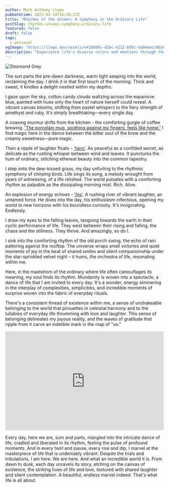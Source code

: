 ```yaml
---
author: Mark Anthony Llego
pubDatetime: 2023-02-14T16:28:27Z
title: "Rhythms of the Unseen: A Symphony in the Ordinary Life"
postSlug: rhythms-unseen-symphony-ordinary-life
featured: false
draft: false
tags:
  - personal
ogImage: "https://llego.dev/assets/e4180d6c-d2bc-4212-bd5c-ba94eecc8b56.jpg"
description: "Experience life's diverse colors and emotions through the eyes of a 31-year-old man who finds gratitude in the smallest things, all while subtly hinting at the depth of his love for his family."
---
```


![Desmond Grey](https://llego.dev/assets/ZzrDmCsekZT3qYxUvydj.jpg)

The sun parts the pre-dawn darkness, warm light seeping into the world, reclaiming the day. I drink it in that first touch of the morning. Thick and sweet, it kindles a delight nestled within my depths.

I gaze upon the sky, cotton candy clouds waltzing across the expansive blue, painted with hues only the heart of nature herself could reveal. A vibrant canvas blooms, shifting from pastel whispers to the fiery strength of amethyst and ruby. It's simply breathtaking—every single day.

A coaxing murmur drifts from the kitchen - the comforting gurgle of coffee brewing. ['The porcelain mug, soothing against my fingers, feels like home.'](https://llego.dev/posts/heartfelt-letter-partner-celebrating-love-life-six-years/) I find magic here in the dance between the bitter soul of the brew and the creamy sweetness—pure magic.

Then a ripple of laughter floats - ['hers'](https://llego.dev/posts/open-letter-daughter/). As peaceful as a confided secret, as delicate as the rustling whisper between wind and leaves. It punctures the hum of ordinary, stitching ethereal beauty into the common tapestry.

I step onto the dew-kissed grass, my day unfurling to the rhythmic symphony of chirping birds. Life sings its song, a melody wrought from years of witnessing, of a life relished. The world pulsates with a comforting rhythm as palpable as the dissipating morning mist. Rich. Alive.

An explosion of energy echoes - ['his'](https://llego.dev/posts/open-letter-son/). A rushing river of vibrant laughter, an untamed force. He dives into the day, his enthusiasm infectious, opening my world to new horizons with his boundless curiosity. It's invigorating. Endlessly.

I draw my eyes to the falling leaves, tangoing towards the earth in their cyclic performance of life. They exist between their rising and falling, the chaos and the stillness. They thrive. And amazingly, so do I.

I sink into the comforting rhythm of the old porch swing, the echo of rain pattering against the rooftop. The universe wraps small victories and quiet moments of joy in the beat of shared smiles and silent companionship under the star-sprinkled velvet night – it hums, the orchestra of life, resonating within me.

Here, in the maelstrom of the ordinary where life often camouflages its meaning, my soul finds its rhythm. Mundanity is woven into a spectacle, a dance of life that I am invited to every day. It's a wonder, energy simmering in the interplay of complexities, simplicities, and incredible moments of surprise woven into the fabric of everyday rituals.

There's a consistent thread of existence within me, a sense of unshakeable belonging to the world that pirouettes in celestial harmony and to the lullabies of everyday life thrumming with love and laughter. This sense of belonging delineates my joyous reality, and the waves of gratitude that ripple from it carve an indelible mark in the map of "us."

<iframe width="100%" height="315" src="https://www.youtube.com/embed/VqhCQZaH4Vs?si=bNfcAzOBt2sbM7vL" title="YouTube video player" frameborder="0" allow="accelerometer; autoplay; clipboard-write; encrypted-media; gyroscope; picture-in-picture; web-share" allowfullscreen></iframe>

Every day, here we are, sum and parts, mangled into the intricate dance of life, cradled and liberated in its rhythm, feeling the pulse of profound moments. And in every twirl and pause, every rise and dip, I marvel at the masterpiece of life that is undeniably vibrant. Despite the trials and tribulations, I am here. We are here. And what an incredible world it is. From dawn to dusk, each day unravels its story, etching on the canvas of existence, the striking hues of life and love, textured with shared laughter and silent contemplation. A beautiful, endless marvel indeed. That's what life is all about.
